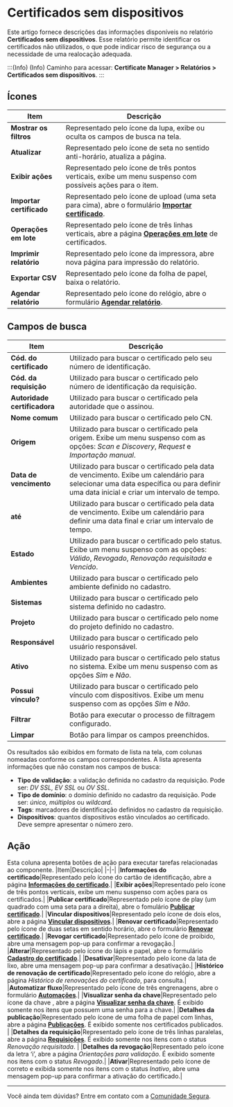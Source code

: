 # Certificados sem dispositivos

Este artigo fornece descrições das informações disponíveis no relatório **Certificados sem dispositivos**. Esse relatório permite identificar os certificados não utilizados, o que pode indicar risco de segurança ou a necessidade de uma realocação adequada. 

:::(Info) (Info)
Caminho para acessar: **Certificate Manager > Relatórios > Certificados sem dispositivos**.
:::

## Ícones
|Item|Descrição|
|-|-|
|**Mostrar os filtros**|Representado pelo ícone da lupa, exibe ou oculta os campos de busca na tela.|
|**Atualizar**|Representado pelo ícone de seta no sentido anti-horário, atualiza a página.|
|**Exibir ações**|Representado pelo ícone de três pontos verticais, exibe um menu suspenso com possíveis ações para o item.|
|**Importar certificado**|Representado pelo ícone de upload (uma seta para cima), abre o formulário **[Importar certificado](/v4/docs/pt/certificates-flow-how-to-import-certificate)**.|
|**Operações em lote**|Representado pelo ícone de três linhas verticais, abre a página **[Operações em lote](/v4/docs/pt/certificate-manager-batch-operations)** de certificados.|
|**Imprimir relatório**|Representado pelo ícone da impressora, abre nova página para impressão do relatório.|
|**Exportar CSV**|Representado pelo ícone da folha de papel, baixa o relatório.|
|**Agendar relatório**|Representado pelo ícone do relógio, abre o formulário **[Agendar relatório](/v4/docs/pt/general-information-how-to-issue-download-and-schedule-device-reports)**.|

## Campos de busca
|Item|Descrição|
|-|-|
|**Cód. do certificado**|Utilizado para buscar o certificado pelo seu número de identificação.|
|**Cód. da requisição**|Utilizado para buscar o certificado pelo número de identificação da requisição.|
|**Autoridade certificadora**|Utilizado para buscar o certificado pela autoridade que o assinou.|
|**Nome comum**|Utilizado para buscar o certificado pelo CN.|
|**Origem**|Utilizado para buscar o certificado pela origem. Exibe um menu suspenso com as opções: *Scan e Discovery*, *Request* e *Importação manual*. 
|**Data de vencimento**|Utilizado para buscar o certificado pela data de vencimento. Exibe um calendário para selecionar uma data específica ou para definir uma data inicial e criar um intervalo de tempo.
|**até**|Utilizado para buscar o certificado pela data de vencimento. Exibe um calendário para definir uma data final e criar um intervalo de tempo.
|**Estado**|Utilizado para buscar o certificado pelo status. Exibe um menu suspenso com as opções: *Válido*, *Revogado*, *Renovação requisitada* e *Vencido*. 
|**Ambientes**|Utilizado para buscar o certificado pelo ambiente definido no cadastro.|
|**Sistemas**|Utilizado para buscar o certificado pelo sistema definido no cadastro.|
|**Projeto**|Utilizado para buscar o certificado pelo nome do projeto definido no cadastro.|
|**Responsável**|Utilizado para buscar o certificado pelo usuário responsável.|
|**Ativo**|Utilizado para buscar o certificado pelo status no sistema. Exibe um menu suspenso com as opções *Sim* e *Não*. |
|**Possui vínculo?**|Utilizado para buscar o certificado pelo vínculo com dispositivos. Exibe um menu suspenso com as opções *Sim* e *Não*. |
|**Filtrar**|Botão para executar o processo de filtragem configurado.|
|**Limpar**|Botão para limpar os campos preenchidos.|

Os resultados são exibidos em formato de lista na tela, com colunas nomeadas conforme os campos correspondentes. A lista apresenta informações que não constam nos campos de busca:

* **Tipo de validação**: a validação definida no cadastro da requisição. Pode ser: *DV SSL, EV SSL* ou *OV SSL*.
* **Tipo de domínio**: o domínio definido no cadastro da requisição. Pode ser: *único, múltiplos* ou *wildcard*.
* **Tags**: marcadores de identificação definidos no cadastro da requisição.
* **Dispositivos**: quantos dispositivos estão vinculados ao certificado. Deve sempre apresentar o número zero.

## Ação
Esta coluna apresenta botões de ação para executar tarefas relacionadas ao componente.
|Item|Descrição|
|-|-|
|**Informações do certificado**|Representado pelo ícone do cartão de identificação, abre a página **[Informações do certificado](/v4/docs/pt/certificate-manager-certificate-information)**.|
|**Exibir ações**|Representado pelo ícone de três pontos verticais, exibe um menu suspenso com ações para os certificados.|
|**Publicar certificado**|Representado pelo ícone de play (um quadrado com uma seta para a direita), abre o fomulário **[Publicar certificado](/v4/docs/pt/certificates-flow-how-to-publish-a-certificate)**.|
|**Vincular dispositivos**|Representado pelo ícone de dois elos, abre a página **[Vincular dispositivos](/v4/docs/pt/certificate-manager-settings-how-to-link-devices-certificate)**.|
|**Renovar certificado**|Representado pelo ícone de duas setas em sentido horário, abre o formulário **[Renovar certificado](/v4/docs/pt/certificates-flow-how-to-renew-a-certificate)**.|
|**Revogar certificado**|Representado pelo ícone de proibido, abre uma mensagem pop-up para confirmar a revogação.|
|**Alterar**|Representado pelo ícone do lápis e papel, abre o formulário **[Cadastro do certificado](/v4/docs/pt/certificate-manager-reference-certificate-form)**.|
|**Desativar**|Representado pelo ícone da lata de lixo, abre uma mensagem pop-up para confirmar a desativação.|
|**Histórico de renovação de certificado**|Representado pelo ícone do relógio, abre a página *Histórico de renovações do certificado*, para consulta.|
|**Automatizar fluxo**|Representado pelo ícone de três engrenagens, abre o formulário **[Automações](/v4/docs/pt/how-to-automate-the-lifecycle-of-a-certificate)**.|
|**Visualizar senha da chave**|Representado pelo ícone da chave , abre a página **[Visualizar senha da chave](/v4/docs/pt/certificate-manager-settings-how-to-retrieve-cert-passwords)**. É exibido somente nos itens que possuem uma senha para a chave.|
|**Detalhes da publicação**|Representado pelo ícone de uma folha de papel com linhas, abre a página **[Publicações](/v4/docs/pt/certificate-manager-reference-publishing)**. É exibido somente nos certificados publicados. |
|**Detalhes da requisição**|Representado pelo ícone de três linhas paralelas, abre a página **[Requisições](/v4/docs/pt/certificate-manager-reference-certificate-requests)**. É exibido somente nos itens com o status *Renovação requisitada*. |
|**Detalhes da revogação**|Representado pelo ícone da letra ‘i’, abre a página *Orientações para validação*. É exibido somente nos itens com o status *Revogado*.|
|**Ativar**|Representado pelo ícone de correto e exibida somente nos itens com o status *Inativo*, abre uma mensagem pop-up para confirmar a ativação do certificado.|
***
Você ainda tem dúvidas? Entre em contato com a [Comunidade Segura](https://community.Segura.io/).

